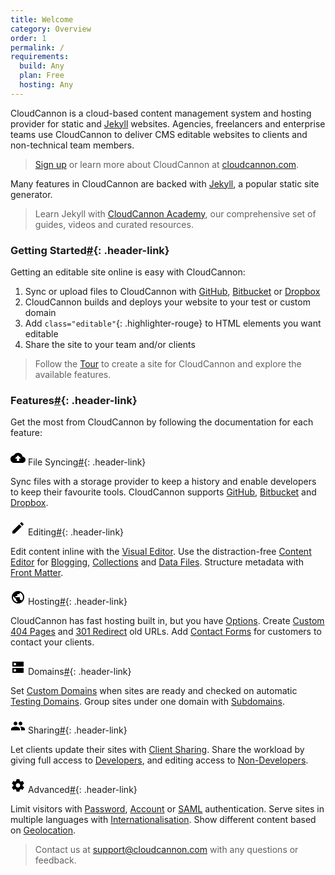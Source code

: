 ```yaml
---
title: Welcome
category: Overview
order: 1
permalink: /
requirements:
  build: Any
  plan: Free
  hosting: Any
---
```



CloudCannon is a cloud-based content management system and hosting provider for static and [Jekyll](https://jekyllrb.com/) websites. Agencies, freelancers and enterprise teams use CloudCannon to deliver CMS editable websites to clients and non-technical team members.

> [Sign up](https://app.cloudcannon.com/) or learn more about CloudCannon at [cloudcannon.com](http://cloudcannon.com/).

Many features in CloudCannon are backed with [Jekyll](https://jekyllrb.com/), a popular static site generator.

> Learn Jekyll with [CloudCannon Academy](https://learn.cloudcannon.com/), our comprehensive set of guides, videos and curated resources.

### Getting Started[#](#getting-started){: .header-link}

Getting an editable site online is easy with CloudCannon:

1. Sync or upload files to CloudCannon with [GitHub](/syncing/github/), [Bitbucket](/syncing/bitbucket/) or [Dropbox](/syncing/dropbox/)
2. CloudCannon builds and deploys your website to your test or custom domain
3. Add `class="editable"`{: .highlighter-rouge} to HTML elements you want editable
4. Share the site to your team and/or clients

> Follow the [Tour](/overview/tour/) to create a site for CloudCannon and explore the available features.

### Features[#](#features){: .header-link}

Get the most from CloudCannon by following the documentation for each feature:

####

<svg fill="#000000" height="24" viewbox="0 0 24 24" width="24" xmlns="http://www.w3.org/2000/svg"><path d="M0 0h24v24H0z" fill="none" /><path d="M19.35 10.04C18.67 6.59 15.64 4 12 4 9.11 4 6.6 5.64 5.35 8.04 2.34 8.36 0 10.91 0 14c0 3.31 2.69 6 6 6h13c2.76 0 5-2.24 5-5 0-2.64-2.05-4.78-4.65-4.96zM14 13v4h-4v-4H7l5-5 5 5h-3z" /></svg> File Syncing[#](#file-syncing){: .header-link}

Sync files with a storage provider to keep a history and enable developers to keep their favourite tools. CloudCannon supports [GitHub](/syncing/github/), [Bitbucket](/syncing/bitbucket/) and [Dropbox](/syncing/dropbox/).

####

<svg fill="#000000" height="24" viewbox="0 0 24 24" width="24" xmlns="http://www.w3.org/2000/svg"><path d="M3 17.25V21h3.75L17.81 9.94l-3.75-3.75L3 17.25zM20.71 7.04c.39-.39.39-1.02 0-1.41l-2.34-2.34c-.39-.39-1.02-.39-1.41 0l-1.83 1.83 3.75 3.75 1.83-1.83z" /><path d="M0 0h24v24H0z" fill="none" /></svg> Editing[#](#editing){: .header-link}

Edit content inline with the [Visual Editor](/editing/visual-editor/). Use the distraction-free [Content Editor](/editing/content-editor/) for [Blogging](/editing/blogging/), [Collections](/editing/collections/) and [Data Files](/editing/data-files/). Structure metadata with [Front Matter](/editing/front-matter/).

####

<svg fill="#000000" height="24" viewbox="0 0 24 24" width="24" xmlns="http://www.w3.org/2000/svg"><path d="M0 0h24v24H0z" fill="none" /><path d="M12 2C6.48 2 2 6.48 2 12s4.48 10 10 10 10-4.48 10-10S17.52 2 12 2zm-1 17.93c-3.95-.49-7-3.85-7-7.93 0-.62.08-1.21.21-1.79L9 15v1c0 1.1.9 2 2 2v1.93zm6.9-2.54c-.26-.81-1-1.39-1.9-1.39h-1v-3c0-.55-.45-1-1-1H8v-2h2c.55 0 1-.45 1-1V7h2c1.1 0 2-.9 2-2v-.41c2.93 1.19 5 4.06 5 7.41 0 2.08-.8 3.97-2.1 5.39z" /></svg> Hosting[#](#hosting){: .header-link}

CloudCannon has fast hosting built in, but you have [Options](/hosting/options/). Create [Custom 404 Pages](/hosting/custom-404-page/) and [301 Redirect](/hosting/301-redirects/) old URLs. Add [Contact Forms](/hosting/contact-forms/) for customers to contact your clients.

####

<svg fill="#000000" height="24" viewbox="0 0 24 24" width="24" xmlns="http://www.w3.org/2000/svg"><path d="M0 0h24v24H0z" fill="none" /><path d="M20 13H4c-.55 0-1 .45-1 1v6c0 .55.45 1 1 1h16c.55 0 1-.45 1-1v-6c0-.55-.45-1-1-1zM7 19c-1.1 0-2-.9-2-2s.9-2 2-2 2 .9 2 2-.9 2-2 2zM20 3H4c-.55 0-1 .45-1 1v6c0 .55.45 1 1 1h16c.55 0 1-.45 1-1V4c0-.55-.45-1-1-1zM7 9c-1.1 0-2-.9-2-2s.9-2 2-2 2 .9 2 2-.9 2-2 2z" /></svg> Domains[#](#domains){: .header-link}

Set [Custom Domains](/domains/custom-domains/) when sites are ready and checked on automatic [Testing Domains](/domains/custom-domains/). Group sites under one domain with [Subdomains](/domains/subdomains/).

####

<svg fill="#000000" height="24" viewbox="0 0 24 24" width="24" xmlns="http://www.w3.org/2000/svg"><path d="M0 0h24v24H0z" fill="none" /><path d="M16 11c1.66 0 2.99-1.34 2.99-3S17.66 5 16 5c-1.66 0-3 1.34-3 3s1.34 3 3 3zm-8 0c1.66 0 2.99-1.34 2.99-3S9.66 5 8 5C6.34 5 5 6.34 5 8s1.34 3 3 3zm0 2c-2.33 0-7 1.17-7 3.5V19h14v-2.5c0-2.33-4.67-3.5-7-3.5zm8 0c-.29 0-.62.02-.97.05 1.16.84 1.97 1.97 1.97 3.45V19h6v-2.5c0-2.33-4.67-3.5-7-3.5z" /></svg> Sharing[#](#sharing){: .header-link}

Let clients update their sites with [Client Sharing](/sharing/client-sharing/). Share the workload by giving full access to [Developers](/sharing/developers/), and editing access to [Non-Developers](/sharing/non-developers/).

####

<svg fill="#000000" height="24" viewbox="0 0 24 24" width="24" xmlns="http://www.w3.org/2000/svg"><path d="M0 0h24v24H0z" fill="none" /><path d="M19.43 12.98c.04-.32.07-.64.07-.98s-.03-.66-.07-.98l2.11-1.65c.19-.15.24-.42.12-.64l-2-3.46c-.12-.22-.39-.3-.61-.22l-2.49 1c-.52-.4-1.08-.73-1.69-.98l-.38-2.65C14.46 2.18 14.25 2 14 2h-4c-.25 0-.46.18-.49.42l-.38 2.65c-.61.25-1.17.59-1.69.98l-2.49-1c-.23-.09-.49 0-.61.22l-2 3.46c-.13.22-.07.49.12.64l2.11 1.65c-.04.32-.07.65-.07.98s.03.66.07.98l-2.11 1.65c-.19.15-.24.42-.12.64l2 3.46c.12.22.39.3.61.22l2.49-1c.52.4 1.08.73 1.69.98l.38 2.65c.03.24.24.42.49.42h4c.25 0 .46-.18.49-.42l.38-2.65c.61-.25 1.17-.59 1.69-.98l2.49 1c.23.09.49 0 .61-.22l2-3.46c.12-.22.07-.49-.12-.64l-2.11-1.65zM12 15.5c-1.93 0-3.5-1.57-3.5-3.5s1.57-3.5 3.5-3.5 3.5 1.57 3.5 3.5-1.57 3.5-3.5 3.5z" /></svg> Advanced[#](#advanced){: .header-link}

Limit visitors with [Password](/authentication/password/), [Account](/authentication/user-accounts/) or [SAML](/authentication/saml/) authentication. Serve sites in multiple languages with [Internationalisation](/i18n/internationalisation/). Show different content based on [Geolocation](/i18n/geolocation/).

> Contact us at [support@cloudcannon.com](mailto:support@cloudcannon.com) with any questions or feedback.